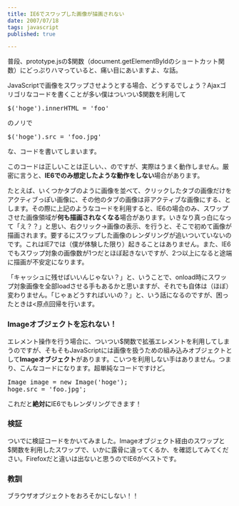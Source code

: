 ```yaml
---
title: IE6でスワップした画像が描画されない
date: 2007/07/18
tags: javascript
published: true

---
```


<p>普段、prototype.jsの$関数（document.getElementByIdのショートカット関数）にどっぷりハマっていると、痛い目にあいますよ、な話。</p>

<p>JavaScriptで画像をスワップさせようとする場合、どうするでしょう？Ajaxゴリゴリなコードを書くことが多い僕はついつい$関数を利用して</p>

<p><pre>$('hoge').innerHTML = 'foo'</pre></p>
<p>のノリで</p>
<p><pre>$('hoge').src = 'foo.jpg'</pre></p>
<p>な、コードを書いてしまいます。</P>

<p>このコードは正しいことは正しい、、のですが、実際はうまく動作しません。厳密に言うと、<strong>IE6でのみ想定したような動作をしない</strong>場合があります。</p>

<p>たとえば、いくつかタブのように画像を並べて、クリックしたタブの画像だけをアクティブっぽい画像に、その他のタブの画像は非アクティブな画像にする、とします。その際に上記のようなコードを利用すると、IE6の場合のみ、スワップさせた画像領域が<strong>何も描画されなくなる</strong>場合があります。いきなり真っ白になって「え？？」と思い、右クリック→画像の表示、を行うと、そこで初めて画像が描画されます。要するにスワップした画像のレンダリングが追いついていないのです。これはIE7では（僕が体験した限り）起きることはありません。また、IE6でもスワップ対象の画像数が1つだとほぼ起きないですが、2つ以上になると途端に描画が不安定になります。</p>

<p>「キャッシュに残せばいいんじゃない？」と、いうことで、onload時にスワップ対象画像を全部loadさせる手もあるかと思いますが、それでも自体は（ほぼ）変わりません。「じゃぁどうすればいいの？」と、いう話になるのですが、困ったときは<原点回帰を行います。</p>

<h3>Imageオブジェクトを忘れない！</h3>
<p>エレメント操作を行う場合に、ついつい$関数で拡張エレメントを利用してしまうのですが、そもそもJavaScriptには画像を扱うための組み込みオブジェクトとして<strong>Imageオブジェクト</strong>があります。こいつを利用しない手はありません。つまり、こんなコードになります。超単純なコードですけど。</p>

<p><pre>
Image image = new Image('hoge');
hoge.src = 'foo.jpg';
</pre></p>

<p>これだと<strong>絶対に</strong>IE6でもレンダリングできます！</p>

<h3>検証</h3>
<p>ついでに検証コードをかいてみました。Imageオブジェクト経由のスワップと$関数を利用したスワップで、いかに露骨に違ってくるか、を確認してみてください。Firefoxだと違いは出ないと思うのでIE6がベストです。</p>

<h3>教訓</h3>
<p>ブラウザオブジェクトをおろそかにしない！！</p>
